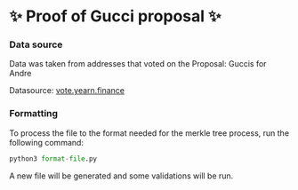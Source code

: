 # ✨ Proof of Gucci proposal ✨

### Data source
Data was taken from addresses that voted on the Proposal: Guccis for Andre

Datasource: [vote.yearn.finance](https://vote.yearn.finance/yearn/proposal/QmdjEaCdfNvQVYDeApobNV6BbteR3mVAXnbHBax1gWh6Qp)

### Formatting
To process the file to the format needed for the merkle tree process, run the following command:
```py
python3 format-file.py
```

A new file will be generated and some validations will be run.

